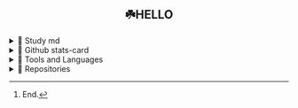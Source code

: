 <!-- Begin README.md -->
<h2 align="center"> ☘️HELLO </h2>

<!-- Begin Study md -->
<details>
  <summary> 🚀 Study md </summary>
  
  > **Bold** and *Italic* and ***combine***. [link to myGithub](https://github.com/6lr0w0ll38 "My github")
  
  Inline `code`
    
  ```c++
  #include<iostream>
  int main(){
  std :: cout << "HelloWorld";
  }
  ```
  
  - [x] complete item
  - [ ] item

  footnote [^0]
  [^0]: End.

</details>
<!-- End Study md -->

<!-- Github stats-card -->
<details>
  <summary> 🚀 Github stats-card </summary> 

  |[![Github stats-card](https://stats-card-6lr0w0ll38.vercel.app/api?username=6lr0w0ll38&show_icons=true&theme=radical "Github stats-card")](https://github.com/6lr0w0ll38/6lr0w0ll38) | [![Languages](https://stats-card-6lr0w0ll38.vercel.app/api/top-langs/?username=6lr0w0ll38&layout=compact&show_icons=true&theme=radical "Languages")](https://github.com/6lr0w0ll38/6lr0w0ll38) |
  |---|---|  
  
</details>
<!-- End Github stats-card -->

<!-- Tools and Languages -->
<details>
  <summary> 🚀 Tools and Languages </summary>
  
  |<img src="https://raw.githubusercontent.com/github/explore/26674e638508ac4a4e113ee32d6755ebfa000569/topics/neovim/neovim.png" title="Neovim" width="26"> | <img src="https://raw.githubusercontent.com/github/explore/26674e638508ac4a4e113ee32d6755ebfa000569/topics/terminal/terminal.png" title="Terminal" width="26"> |<img src="https://raw.githubusercontent.com/github/explore/26674e638508ac4a4e113ee32d6755ebfa000569/topics/github/github.png" title="Github" width="26"> | <img src="https://raw.githubusercontent.com/github/explore/26674e638508ac4a4e113ee32d6755ebfa000569/topics/git/git.png" title="Git" width="26"> | <img src="https://raw.githubusercontent.com/github/explore/180320cffc25f4ed1bbdfd33d4db3a66eeeeb358/topics/cpp/cpp.png" title="C++" width="26"> | <img src="https://raw.githubusercontent.com/github/explore/26674e638508ac4a4e113ee32d6755ebfa000569/topics/markdown/markdown.png" title="Markdown" width="26"> | <img src="https://raw.githubusercontent.com/github/explore/180320cffc25f4ed1bbdfd33d4db3a66eeeeb358/topics/java/java.png" title="Java" width="26"> | <img src="https://raw.githubusercontent.com/github/explore/180320cffc25f4ed1bbdfd33d4db3a66eeeeb358/topics/python/python.png" title="Python" width="26"> |
  |---|---|---|---|---|---|---|---|
  
</details>
<!-- End Tools and Languages -->

<!-- Repositories -->
<details>
  <summary> 🚀 Repositories </summary>
  
  [![Repositories configNeovim](https://stats-card-6lr0w0ll38.vercel.app/api/pin/?username=6lr0w0ll38&repo=configNeovim&show_owner=true&show_icons=true&theme=radical "configNeovim")](https://github.com/6lr0w0ll38/configNeovim)
  [![Repositories cpp](https://stats-card-6lr0w0ll38.vercel.app/api/pin/?username=6lr0w0ll38&repo=cpp&show_owner=true&show_icons=true&theme=radical "cpp")](https://github.com/6lr0w0ll38/cpp)
  [![Repositories py](https://stats-card-6lr0w0ll38.vercel.app/api/pin/?username=6lr0w0ll38&repo=py&show_owner=true&show_icons=true&theme=radical "py")](https://github.com/6lr0w0ll38/py)
  [![Repositories asm](https://stats-card-6lr0w0ll38.vercel.app/api/pin/?username=6lr0w0ll38&repo=asm&show_owner=true&show_icons=true&theme=radical "asm")](https://github.com/6lr0w0ll38/asm)
  
</details>  
<!-- End Repositories-->
  
<!-- End README.md-->
